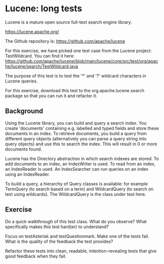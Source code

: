 # Lucene: long tests

Lucene is a mature open source full-text search engine library.

https://lucene.apache.org/

The Github repository is: https://github.com/apache/lucene

For this exercise, we have picked one test case from the Lucene project: TestWildcard. You can find it here:
https://github.com/apache/lucene/blob/main/lucene/core/src/test/org/apache/lucene/search/TestWildcard.java

The purpose of this test is to test the '*' and '?' wildcard characters in Lucene queries.

For this exercise, download this test to the org.apache.lucene.search package so that you can run it and refactor it.

## Background

Using the Lucene library, you can build and query a search index. You create 'documents' containing
e.g. labelled and typed fields and store these documents in an index. To retrieve documents, you build a
query from different query objects (alternatively you can parse a query string into query objects) and use this to
search the index. This will result in 0 or more documents found.

Lucene has the Directory abstraction in which search indexes are stored.
To add documents to an index, an IndexWriter is used.
To read from an index, an IndexReader is used. An IndexSearcher can run queries on an index using an IndexReader.

To build a query, a hierarchy of Query classes is available: for example TermQuery (to search based on a term)
and WildcardQuery (to search on text using wildcards). The WildcardQuery is the class under test here.

## Exercise

Do a quick walkthrough of this test class. What do you observe? What specifically makes this test hard(er)
to understand?

Focus on testAsterisk and testQuestionmark. Make one of the tests fail. What is the quality of the feedback the test
provides?

Refactor these tests into clean, readable, intention-revealing tests that give good feedback when they fail.
